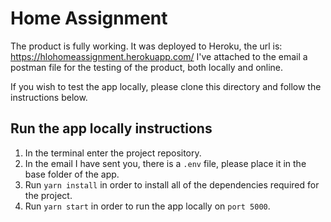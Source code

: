 # Home Assignment

The product is fully working. It was deployed to Heroku, the url is: https://hlohomeassignment.herokuapp.com/
I've attached to the email a postman file for the testing of the product, both locally and online.

If you wish to test the app locally, please clone this directory and follow the instructions below.

## Run the app locally instructions

1. In the terminal enter the project repository.
2. In the email I have sent you, there is a `.env` file, please place it in the base folder of the app.
3. Run `yarn install` in order to install all of the dependencies required for the project.
4. Run `yarn start` in order to run the app locally on `port 5000`.
